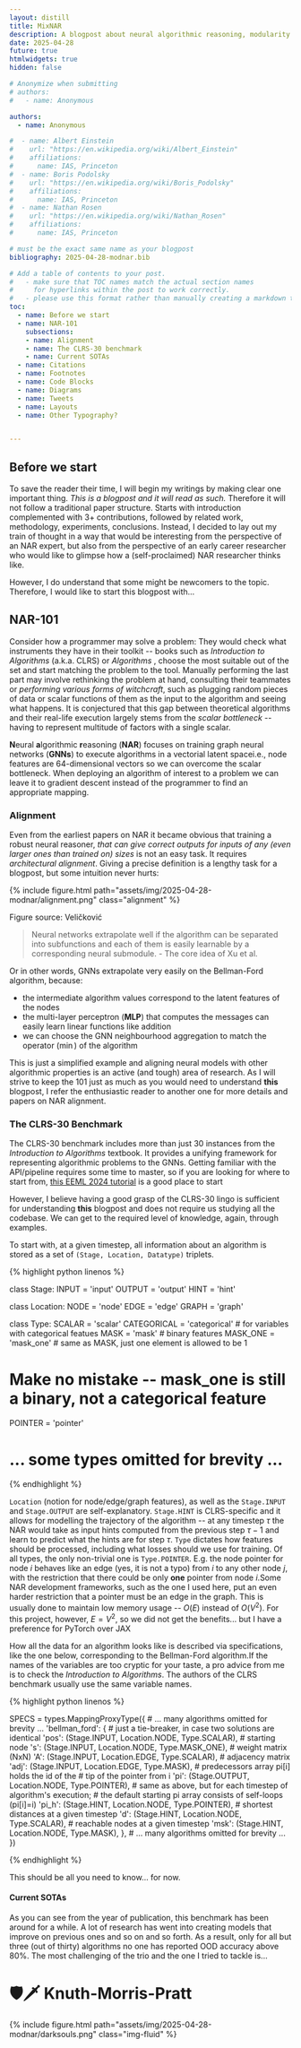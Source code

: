 ```yaml
---
layout: distill
title: MixNAR
description: A blogpost about neural algorithmic reasoning, modularity (mixture of experts) and how trying to implement the first modular reasoner gave insights about one of the most difficult algorithms to emulate. *TODO*
date: 2025-04-28
future: true
htmlwidgets: true
hidden: false

# Anonymize when submitting
# authors:
#   - name: Anonymous

authors:
  - name: Anonymous

#  - name: Albert Einstein
#    url: "https://en.wikipedia.org/wiki/Albert_Einstein"
#    affiliations:
#      name: IAS, Princeton
#  - name: Boris Podolsky
#    url: "https://en.wikipedia.org/wiki/Boris_Podolsky"
#    affiliations:
#      name: IAS, Princeton
#  - name: Nathan Rosen
#    url: "https://en.wikipedia.org/wiki/Nathan_Rosen"
#    affiliations:
#      name: IAS, Princeton

# must be the exact same name as your blogpost
bibliography: 2025-04-28-modnar.bib  

# Add a table of contents to your post.
#   - make sure that TOC names match the actual section names
#     for hyperlinks within the post to work correctly. 
#   - please use this format rather than manually creating a markdown table of contents.
toc:
  - name: Before we start
  - name: NAR-101
    subsections:
    - name: Alignment
    - name: The CLRS-30 benchmark
    - name: Current SOTAs
  - name: Citations
  - name: Footnotes
  - name: Code Blocks
  - name: Diagrams
  - name: Tweets
  - name: Layouts
  - name: Other Typography?


---
```


## Before we start

To save the reader their time, I will begin my writings by making clear one
important thing. _This is a blogpost and it will read as such._ Therefore it
will not follow a traditional paper structure.<d-footnote> Starts with
introduction complemented with 3+ contributions, followed by related work,
methodology, experiments, conclusions.</d-footnote> Instead, I decided to lay
out my train of thought in a way that would be interesting from the perspective
of an NAR expert, but also from the perspective of an early career researcher
who would like to glimpse how a (self-proclaimed) NAR researcher thinks like.

However, I do understand that some might be newcomers to the topic. Therefore,
I would like to start this blogpost with...

## NAR-101

Consider how a programmer may solve a problem: They
would check what instruments they have in their toolkit -- books such
as _Introduction to Algorithms_ <d-cite key="clrs"></d-cite> (a.k.a. CLRS) or _Algorithms_ <d-cite
key="sedgewick2011algorithms"></d-cite>, choose the most suitable out of the
set and start matching the problem to the tool. Manually performing the last
part may involve rethinking the problem at hand, consulting their teammates or
_performing various forms of witchcraft_, such as plugging random pieces of
data or scalar functions of them as the input to the algorithm and seeing what
happens.  It is conjectured that this gap between theoretical algorithms and
their real-life execution largely stems from the _scalar bottleneck_ --
having to represent multitude of factors with a single scalar. <d-cite
key="narblueprint"></d-cite>

**N**eural **a**lgorithmic **r**easoning (**NAR**) focuses on training graph neural
networks (**GNNs**) to execute algorithms in a vectorial latent space<d-footnote>i.e.,
node features are 64-dimensional vectors</d-footnote> so we can overcome the
scalar bottleneck. When deploying an algorithm of interest to a problem we can
leave it to gradient descent instead of the programmer to find an appropriate
mapping. <d-cite key="deac2020xlvin"></d-cite><d-cite
key="tang2020towards"></d-cite><d-cite
key="he2022continuous"></d-cite><d-cite
key="numeroso2023dar"></d-cite><d-cite key="panagiotaki2024naricp"></d-cite>

### Alignment 

Even from the earliest papers on NAR <d-cite
key="velickovic2020neural"></d-cite> it became obvious that training a robust
neural reasoner, _that can give correct outputs for inputs of any (even larger
ones than trained on) sizes_ is not an easy task. It requires _architectural
alignment_. Giving a precise definition is a lengthy task for a blogpost, but
some intuition never hurts:


{% include figure.html path="assets/img/2025-04-28-modnar/alignment.png" class="alignment" %}
<div class="caption">
    Figure source: Veličković <d-cite key="velickovic2023nargradient"></d-cite>
</div>

<blockquote>
    Neural networks extrapolate well if the algorithm can be separated into subfunctions and each of them is easily learnable by a corresponding neural submodule.
    - The core idea of Xu et al. <d-cite key="xu2020howneural"></d-cite>
</blockquote>

Or in other words, GNNs extrapolate very easily on the Bellman-Ford algorithm,
because:
- the intermediate algorithm values correspond to the latent features of the
  nodes
- the multi-layer perceptron (**MLP**) that computes the messages can easily
  learn linear functions like addition
- we can choose the GNN neighbourhood aggregation to match the operator
  ($\min$) of the algorithm

This is just a simplified example and aligning neural models with other
algorithmic properties is an active (and tough) area of research. As I will
strive to keep the 101 just as much as you would need to understand **this**
blogpost, I refer the enthusiastic reader to another one <d-cite
key="velickovic2023nargradient"></d-cite> for more details and papers on NAR
alignment.

### The CLRS-30 Benchmark

The CLRS-30 benchmark <d-cite key="velivckovic2022clrs"></d-cite> includes more
than just 30 instances from the _Introduction to Algorithms_ textbook. It
provides a unifying framework for representing algorithmic problems to the
GNNs. Getting familiar with the API/pipeline requires some time to master, so
if you are looking for where to start from, [this EEML 2024 tutorial][eeml2024]
is a good place to start

[eeml2024]: https://github.com/eemlcommunity/PracticalSessions2024/blob/main/1_reasoning/Reasoning_tutorial_solution.ipynb

However, I believe having a good grasp of the CLRS-30 lingo is sufficient for
understanding **this** blogpost and does not require us studying all the
codebase. We can get to the required level of knowledge, again, through
examples.


To start with, at a given timestep, all information about an algorithm is
stored as a set of `(Stage, Location, Datatype)` triplets.

{% highlight python linenos %}

class Stage:
  INPUT = 'input'
  OUTPUT = 'output'
  HINT = 'hint'

class Location:
  NODE = 'node'
  EDGE = 'edge'
  GRAPH = 'graph'

class Type:
  SCALAR = 'scalar'
  CATEGORICAL = 'categorical' # for variables with categorical featues
  MASK = 'mask' # binary features
  MASK_ONE = 'mask_one' # same as MASK, just one element is allowed to be 1
  # Make no mistake -- mask_one is still a binary, not a categorical feature
  POINTER = 'pointer'
  # ... some types omitted for brevity ...

{% endhighlight %}

`Location` (notion for node/edge/graph features), as well as the `Stage.INPUT`
and `Stage.OUTPUT` are self-explanatory. `Stage.HINT` is CLRS-specific and it
allows for modelling the trajectory of the algorithm -- at any timestep $\tau$
the NAR would take as input hints computed from the previous step $\tau-1$ and
learn to predict what the hints are for step $\tau$. `Type` dictates how
features should be processed, including what losses should we use for training.
Of all types, the only non-trivial one is `Type.POINTER`. E.g. the node pointer
for node $i$ behaves like an edge (yes, it is not a typo) from $i$ to any other
node $j$, with the restriction that there could be only **one** pointer from
node $i$.<d-footnote>Some NAR development frameworks, such as the one I used
here, put an even harder restriction that a pointer must be an edge in the
graph. This is usually done to maintain low memory usage -- $O(E)$ instead of
$O(V^2)$. For this project, however, $E=V^2$, so we did not get the
benefits... but I have a preference for PyTorch over JAX</d-footnote>

How all the data for an algorithm looks like is described via specifications,
like the one below, corresponding to the Bellman-Ford algorithm.<d-footnote>If
the names of the variables are too cryptic for your taste, a pro advice from me
is to check the _Introduction to Algorithms_. The authors of the CLRS benchmark
usually use the same variable names.</d-footnote>

{% highlight python linenos %}

SPECS = types.MappingProxyType({
    # ... many algorithms omitted for brevity ...
    'bellman_ford': {
        # just a tie-breaker, in case two solutions are identical
        'pos': (Stage.INPUT, Location.NODE, Type.SCALAR),
        # starting node
        's': (Stage.INPUT, Location.NODE, Type.MASK_ONE),
        # weight matrix (NxN)
        'A': (Stage.INPUT, Location.EDGE, Type.SCALAR),
        # adjacency matrix
        'adj': (Stage.INPUT, Location.EDGE, Type.MASK),
        # predecessors array pi[i] holds the id of the
        # tip of the pointer from i
        'pi': (Stage.OUTPUT, Location.NODE, Type.POINTER),
        # same as above, but for each timestep of algorithm's execution;
        # the default starting pi array consists of self-loops (pi[i]=i) 
        'pi_h': (Stage.HINT, Location.NODE, Type.POINTER),
        # shortest distances at a given timestep
        'd': (Stage.HINT, Location.NODE, Type.SCALAR),
        # reachable nodes at a given timestep
        'msk': (Stage.HINT, Location.NODE, Type.MASK),
    },
    # ... many algorithms omitted for brevity ...
})

{% endhighlight %}

This should be all you need to know... for now.


#### Current SOTAs

As you can see from the year of publication, this benchmark has been around for
a while. A lot of research has went into creating models that improve on
previous ones and so on and so forth. As a result, only for all but three (out
of thirty) algorithms no one has reported OOD accuracy above 80%. <d-cite
key="xu2024recurrent"></d-cite> The most challenging of the trio and the one
I tried to tackle is...


# 🛡️🗡️ Knuth-Morris-Pratt

{% include figure.html path="assets/img/2025-04-28-modnar/darksouls.png"  class="img-fluid" %}
